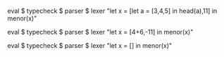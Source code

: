 eval $ typecheck $ parser $ lexer "let x = [let a = [3,4,5] in head(a),11] in menor(x)"

eval $ typecheck $ parser $ lexer "let x = [4+6,-11] in menor(x)"

eval $ typecheck $ parser $ lexer "let x = [] in menor(x)"